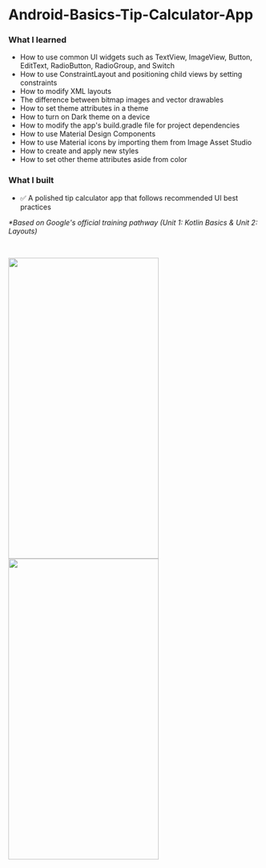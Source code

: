 # Android-Basics-Tip-Calculator-App

### What I learned
- How to use common UI widgets such as TextView, ImageView, Button, EditText, RadioButton, RadioGroup, and Switch
- How to use ConstraintLayout and positioning child views by setting constraints
- How to modify XML layouts
- The difference between bitmap images and vector drawables
- How to set theme attributes in a theme
- How to turn on Dark theme on a device
- How to modify the app's build.gradle file for project dependencies
- How to use Material Design Components
- How to use Material icons by importing them from Image Asset Studio
- How to create and apply new styles
- How to set other theme attributes aside from color

### What I built
- ✅ A polished tip calculator app that follows recommended UI best practices

_*Based on Google's official training pathway (Unit 1: Kotlin Basics &amp; Unit 2: Layouts)_

<br/>

<p float="left">
  <img src=https://user-images.githubusercontent.com/7558821/162272344-04723928-4153-428b-99cb-a6cc7ebc4ac8.png width="300" height="600" />
  <img src=https://user-images.githubusercontent.com/7558821/162272494-c081006b-8713-473d-89c2-c9b9f1f13d3f.png width="300" height="600" /> 
</p>
